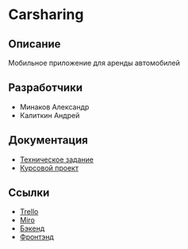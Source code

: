 # Carsharing
## Описание
Мобильное приложение для аренды автомобилей

## Разработчики
* Минаков Александр
* Калиткин Андрей

## Документация
* [Техническое задание](https://is.gd/7b6yBT)
* [Курсовой проект](https://is.gd/lsVN6Z)

## Ссылки
* [Trello](https://is.gd/LLIIIL)
* [Miro](https://miro.com/app/board/o9J_lP1LEJM=/)
* [Бэкенд](https://github.com/ankalitkin/carsharing-backend)
* [Фронтэнд](https://github.com/ankalitkin/carsharing-frontend)
